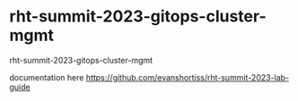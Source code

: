 # rht-summit-2023-gitops-cluster-mgmt
rht-summit-2023-gitops-cluster-mgmt

documentation here
https://github.com/evanshortiss/rht-summit-2023-lab-guide
